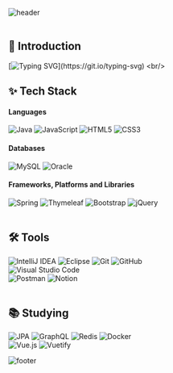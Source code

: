 ![header](https://capsule-render.vercel.app/api?type=waving&color=5882FA&font=Signika%20Negative&text=Welcome%20to%20yxxjxmxn's%20GitHub!👋🏻&animation=twinkling&height=100&fontColor=5882FA&fontSize=45&fontAlignY=80)
<br/>
<br/>

## 👀 Introduction
[![Typing SVG](https://readme-typing-svg.demolab.com?font=Noto+Sans+KR&weight=500&size=17&duration=3000&pause=500&color=02080BB8&vCenter=true&multiline=true&repeat=false&random=false&width=902&height=70&lines=%EC%95%88%EB%85%95%ED%95%98%EC%84%B8%EC%9A%94!+%EB%B0%B1%EC%97%94%EB%93%9C+%EA%B0%9C%EB%B0%9C%EC%9E%90%EB%A5%BC+%EA%BF%88%EA%BE%B8%EB%8A%94+%EC%9C%A0%EC%A7%80%EB%AF%BC%EC%9E%85%EB%8B%88%EB%8B%A4.;%EB%88%84%EA%B5%AC%EB%82%98+%EC%89%BD%EA%B2%8C+%EC%9D%BD%EC%9D%84+%EC%88%98+%EC%9E%88%EB%8A%94+%EC%BD%94%EB%93%9C%2C+%ED%95%A8%EA%BB%98+%EC%A0%95%ED%95%9C+%EA%B7%9C%EC%B9%99%EC%9D%84+%EC%A7%80%ED%82%A4%EB%8A%94+%EC%BD%94%EB%93%9C%2C+%EA%B9%94%EB%81%94%ED%95%98%EA%B2%8C+%EC%A0%95%EB%8F%88%EB%90%9C+%EC%BD%94%EB%93%9C%EB%A5%BC+%EC%A2%8B%EC%95%84%ED%95%A9%EB%8B%88%EB%8B%A4.)](https://git.io/typing-svg)
<br/>

## ✨ Tech Stack
#### Languages
![Java](https://img.shields.io/badge/java-%23ED8B00.svg?style=for-the-badge&logo=openjdk&logoColor=white)
![JavaScript](https://img.shields.io/badge/javascript-%23323330.svg?style=for-the-badge&logo=javascript&logoColor=%23F7DF1E)
![HTML5](https://img.shields.io/badge/html5-%23E34F26.svg?style=for-the-badge&logo=html5&logoColor=white)
![CSS3](https://img.shields.io/badge/css3-%231572B6.svg?style=for-the-badge&logo=css3&logoColor=white)
<br/>
#### Databases
![MySQL](https://img.shields.io/badge/mysql-4479A1.svg?style=for-the-badge&logo=mysql&logoColor=white)
![Oracle](https://img.shields.io/badge/Oracle-F80000?style=for-the-badge&logo=oracle&logoColor=white)
<br/>
#### Frameworks, Platforms and Libraries
![Spring](https://img.shields.io/badge/spring-%236DB33F.svg?style=for-the-badge&logo=spring&logoColor=white)
![Thymeleaf](https://img.shields.io/badge/Thymeleaf-%23005C0F.svg?style=for-the-badge&logo=Thymeleaf&logoColor=white)
![Bootstrap](https://img.shields.io/badge/bootstrap-%238511FA.svg?style=for-the-badge&logo=bootstrap&logoColor=white)
![jQuery](https://img.shields.io/badge/jquery-%230769AD.svg?style=for-the-badge&logo=jquery&logoColor=white)
<br/>
<br/>

## 🛠 Tools
![IntelliJ IDEA](https://img.shields.io/badge/IntelliJIDEA-000000.svg?style=for-the-badge&logo=intellij-idea&logoColor=white)
![Eclipse](https://img.shields.io/badge/Eclipse-FE7A16.svg?style=for-the-badge&logo=Eclipse&logoColor=white)
![Git](https://img.shields.io/badge/git-%23F05033.svg?style=for-the-badge&logo=git&logoColor=white)
![GitHub](https://img.shields.io/badge/github-%23121011.svg?style=for-the-badge&logo=github&logoColor=white)
<br/>
![Visual Studio Code](https://img.shields.io/badge/Visual%20Studio%20Code-0078d7.svg?style=for-the-badge&logo=visual-studio-code&logoColor=white)
<br/>
![Postman](https://img.shields.io/badge/Postman-FF6C37?style=for-the-badge&logo=postman&logoColor=white)
![Notion](https://img.shields.io/badge/Notion-%23000000.svg?style=for-the-badge&logo=notion&logoColor=white)
<br/>
<br/>

## 📚 Studying
![JPA](https://img.shields.io/badge/JPA-000000.svg?style=for-the-badge&logo=openjdk&logoColor=white)
![GraphQL](https://img.shields.io/badge/-GraphQL-E10098?style=for-the-badge&logo=graphql&logoColor=white)
![Redis](https://img.shields.io/badge/redis-%23DD0031.svg?style=for-the-badge&logo=redis&logoColor=white)
![Docker](https://img.shields.io/badge/docker-%230db7ed.svg?style=for-the-badge&logo=docker&logoColor=white)
<br/>
![Vue.js](https://img.shields.io/badge/vuejs-%2335495e.svg?style=for-the-badge&logo=vuedotjs&logoColor=%234FC08D)
![Vuetify](https://img.shields.io/badge/Vuetify-1867C0?style=for-the-badge&logo=vuetify&logoColor=AEDDFF)
<br/>

![footer](https://capsule-render.vercel.app/api?type=waving&color=5882FA&text=&animation=twinkling&height=100&section=footer)

